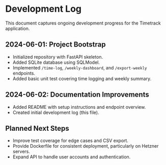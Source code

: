 # Development Log

This document captures ongoing development progress for the Timetrack application.

## 2024-06-01: Project Bootstrap
- Initialized repository with FastAPI skeleton.
- Added SQLite database using SQLModel.
- Implemented `/time-log`, `/weekly-dashboard`, and `/export-weekly` endpoints.
- Added basic unit test covering time logging and weekly summary.

## 2024-06-02: Documentation Improvements
- Added README with setup instructions and endpoint overview.
- Created initial development log (this file).

## Planned Next Steps
- Improve test coverage for edge cases and CSV export.
- Provide Dockerfile for consistent deployment, particularly on Hetzner servers.
- Expand API to handle user accounts and authentication.

